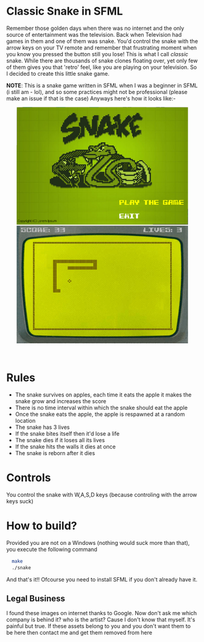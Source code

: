 # Classic Snake in SFML

Remember those golden days when there was no internet and the only source of entertainment was the television. Back when Television had games in them and one of them was snake. You'd control the snake with the arrow keys on your TV remote and remember that frustrating moment when you know you pressed the button still you lose! This is what I call *classic* snake. While there are thousands of snake clones floating over, yet only few of them gives you that 'retro' feel, like you are playing on your television. So I decided to create this little snake game.

**NOTE**: This is a snake game written in SFML when I was a beginner in SFML (i still am - lol), and so some practices might not be professional (please make an issue if that is the case)
Anyways here's how it looks like:-
<br>
<p align="center">
<img src="screens/main.png" width=450 height=308/><br>
<img src="screens/demo.gif" width=450 height=308/>
</p>
<br>

# Rules

- The snake survives on apples, each time it eats the apple it makes the snake grow and increases the score
- There is no time interval within which the snake should eat the apple
- Once the snake eats the apple, the apple is respawned at a random location
- The snake has 3 lives
- If the snake bites itself then it'd lose a life
- The snake dies if it loses all its lives
- If the snake hits the walls it dies at once
- The snake is reborn after it dies

# Controls

You control the snake with W,A,S,D keys (because controling with the arrow keys suck)

# How to build?

Provided you are not on a Windows (nothing would suck more than that), you execute the following command

```bash
  make
  ./snake
```

And that's it!! Ofcourse you need to install SFML if you don't already have it.

## Legal Business

I found these images on internet thanks to Google. Now don't ask me which company is behind it? who is the artist? Cause I don't know that myself. It's painful but true. If these assets belong to you and you don't want them to be here then contact me and get them removed from here
